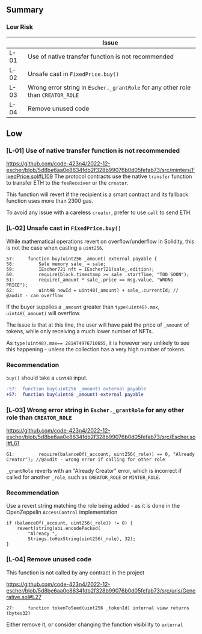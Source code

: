 ## Summary
### Low Risk
|      | Issue                                                                            |
|------|----------------------------------------------------------------------------------|
| L-01 | Use of native transfer function is not recommended                               |
| L-02 | Unsafe cast in `FixedPrice.buy()`                                                |
| L-03 | Wrong error string in `Escher._grantRole` for any other role than `CREATOR_ROLE` |
| L-04 | Remove unused code                                                               |


## Low
### [L‑01] Use of native transfer function is not recommended
https://github.com/code-423n4/2022-12-escher/blob/5d8be6aa0e8634fdb2f328b99076b0d05fefab73/src/minters/FixedPrice.sol#L109
The protocol contracts use the native `transfer` function to transfer ETH to the `feeReceiver` or the `creator`.

This function will revert if the recipient is a smart contract and its fallback function uses more than 2300 gas.

To avoid any issue with a careless `creator`, prefer to use `call` to send ETH.

### [L‑02] Unsafe cast in `FixedPrice.buy()`


While mathematical operations revert on overflow/underflow in Solidity, this is not the case when casting a `uint256`.

```solidity
57:     function buy(uint256 _amount) external payable {
58:         Sale memory sale_ = sale;
59:         IEscher721 nft = IEscher721(sale_.edition);
60:         require(block.timestamp >= sale_.startTime, "TOO SOON");
61:         require(_amount * sale_.price == msg.value, "WRONG PRICE");
62:         uint48 newId = uint48(_amount) + sale_.currentId; // @audit - can overflow
```

If the buyer supplies a `_amount` greater than `type(uint48).max`, `uint48(_amount)` will overflow.

The issue is that at this line, the user will have paid the price of `_amount` of tokens, while only receiving a much lower number of NFTs.

As `type(uint48).max== 281474976710655`, it is however very unlikely to see this happening - unless the collection has a very high number of tokens.

### Recommendation

`buy()` should take a `uint48` input.

```diff
-57:  function buy(uint256 _amount) external payable
+57:  function buy(uint48 _amount) external payable
```

### [L‑03] Wrong error string in `Escher._grantRole` for any other role than `CREATOR_ROLE`

https://github.com/code-423n4/2022-12-escher/blob/5d8be6aa0e8634fdb2f328b99076b0d05fefab73/src/Escher.sol#L61
```solidity
61:         require(balanceOf(_account, uint256(_role)) == 0, "Already Creator"); //@audit - wrong error if calling for other role
```

`_grantRole` reverts with an "Already Creator" error, which is incorrect if called for another `_role`, such as `CREATOR_ROLE` or `MINTER_ROLE`.

### Recommendation

Use a revert string matching the role being added - as it is done in the OpenZeppelin `AccessControl` implementation

```solidity
if (balanceOf(_account, uint256(_role)) != 0) {
    revert(string(abi.encodePacked(
        "Already ",
        Strings.toHexString(uint256(_role), 32);
}
```

### [L‑04] Remove unused code

This function is not called by any contract in the project

https://github.com/code-423n4/2022-12-escher/blob/5d8be6aa0e8634fdb2f328b99076b0d05fefab73/src/uris/Generative.sol#L27
```solidity
27:     function tokenToSeed(uint256 _tokenId) internal view returns (bytes32)
```

Either remove it, or consider changing the function visibility to `external`



